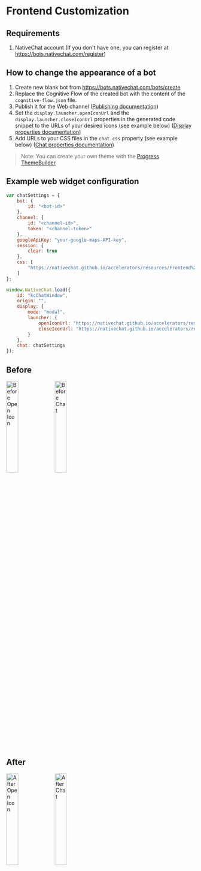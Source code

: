 # Frontend Customization

## Requirements
1. NativeChat account (If you don't have one, you can register at https://bots.nativechat.com/register)

## How to change the appearance of a bot
1. Create new blank bot from https://bots.nativechat.com/bots/create
2. Replace the Cognitive Flow of the created bot with the content of the `cognitive-flow.json` file.
3. Publish it for the Web channel ([Publishing documentation](https://docs.nativechat.com/docs/1.0/publishing/web.html))
4. Set the `display.launcher.openIconUrl` and the `display.launcher.closeIconUrl` properties in the generated code snippet to the URLs of your desired icons (see example below) ([Display properties documentation](https://docs.nativechat.com/docs/1.0/publishing/web.html#display-required))
5. Add URLs to your CSS files in the `chat.css` property (see example below) ([Chat properties documentation](https://docs.nativechat.com/docs/1.0/publishing/web.html#chat-required))
> Note: You can create your own theme with the [Progress ThemeBuilder](https://themebuilderapp.telerik.com)

## Example web widget configuration
```JavaScript
var chatSettings = {
    bot: {
        id: "<bot-id>"
    },
    channel: {
        id: "<channel-id>",
        token: "<channel-token>"
    },
    googleApiKey: "your-google-maps-API-key",
    session: {
        clear: true
    },
    css: [
        "https://nativechat.github.io/accelerators/resources/Frontend%20Customization/style.css"
    ]
};

window.NativeChat.load({
    id: "kcChatWindow",
    origin: "",
    display: {
        mode: "modal",
        launcher: {
            openIconUrl: "https://nativechat.github.io/accelerators/resources/Frontend%20Customization/open-icon.svg",
            closeIconUrl: "https://nativechat.github.io/accelerators/resources/Frontend%20Customization/close-icon.svg"
        }
    },
    chat: chatSettings
});
```

## Before
<image src="../resources/Frontend%20Customization/before-open-icon.png" alt="Before Open Icon" style="width:25%;height:25%" /> <image src="../resources/Frontend%20Customization/before-chat.png" alt="Before Chat" style="width:25%;height:25%" />

## After
<image src="../resources/Frontend%20Customization/after-open-icon.png" alt="After Open Icon" style="width:25%;height:25%" /> <image src="../resources/Frontend%20Customization/after-chat.png" alt="After Chat" style="width:25%;height:25%" />
